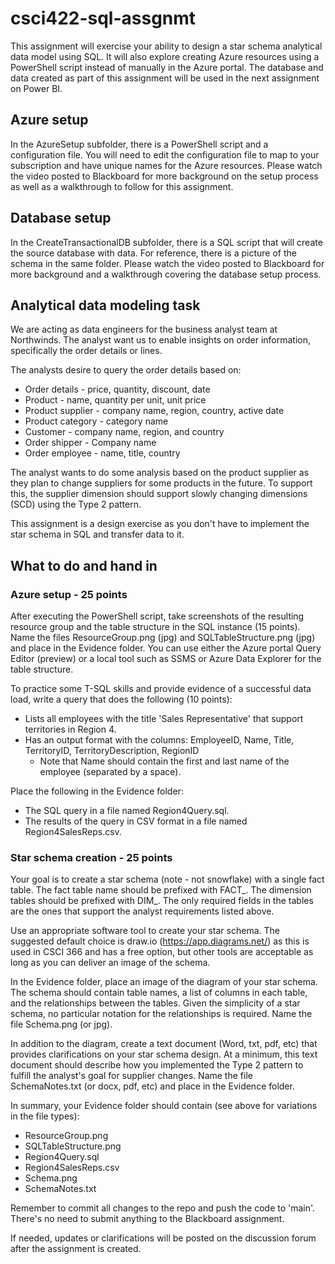 # csci422-sql-assgnmt

This assignment will exercise your ability to design a star schema analytical data model using SQL.  It will also explore creating Azure resources using a PowerShell script instead of manually in the Azure portal. The database and data created as part of this assignment will be used in the next assignment on Power BI.

## Azure setup
In the AzureSetup subfolder, there is a PowerShell script and a configuration file.  You will need to edit the configuration file to map to your subscription and have unique names for the Azure resources.  Please watch the video posted to Blackboard for more background on the setup process as well as a walkthrough to follow for this assignment.

## Database setup
In the CreateTransactionalDB subfolder, there is a SQL script that will create the source database with data.  For reference, there is a picture of the schema in the same folder.  Please watch the video posted to Blackboard for more background and a walkthrough covering the database setup process.

## Analytical data modeling task
We are acting as data engineers for the business analyst team at Northwinds.  The analyst want us to enable insights on order information, specifically the order details or lines.  

The analysts desire to query the order details based on:
- Order details - price, quantity, discount, date
- Product - name, quantity per unit, unit price
- Product supplier - company name, region, country, active date
- Product category - category name
- Customer - company name, region, and country
- Order shipper - Company name
- Order employee - name, title, country

The analyst wants to do some analysis based on the product supplier as they plan to change suppliers for some products in the future.  To support this, the supplier dimension should support slowly changing dimensions (SCD) using the Type 2 pattern.

This assignment is a design exercise as you don't have to implement the star schema in SQL and transfer data to it. 

## What to do and hand in

### Azure setup - 25 points
After executing the PowerShell script, take screenshots of the resulting resource group and the table structure in the SQL instance (15 points).  Name the files ResourceGroup.png (jpg) and SQLTableStructure.png (jpg) and place in the Evidence folder.  You can use either the Azure portal Query Editor (preview) or a local tool such as SSMS or Azure Data Explorer for the table structure.

To practice some T-SQL skills and provide evidence of a successful data load, write a query that does the following (10 points):
- Lists all employees with the title 'Sales Representative' that support territories in Region 4. 
- Has an output format with the columns:  EmployeeID, Name, Title, TerritoryID, TerritoryDescription, RegionID
    - Note that Name should contain the first and last name of the employee (separated by a space).  

Place the following in the Evidence folder:
- The SQL query in a file named Region4Query.sql.
- The results of the query in CSV format in a file named Region4SalesReps.csv.

### Star schema creation - 25 points
Your goal is to create a star schema (note - not snowflake) with a single fact table.  The fact table name should be prefixed with FACT_.  The dimension tables should be prefixed with DIM_.  The only required fields in the tables are the ones that support the analyst requirements listed above.

Use an appropriate software tool to create your star schema.  The suggested default choice is draw.io (https://app.diagrams.net/) as this is used in CSCI 366 and has a free option, but other tools are acceptable as long as you can deliver an image of the schema.

In the Evidence folder, place an image of the diagram of your star schema.  The schema should contain table names, a list of columns in each table, and the relationships between the tables.  Given the simplicity of a star schema, no particular notation for the relationships is required.  Name the file Schema.png (or jpg).

In addition to the diagram, create a text document (Word, txt, pdf, etc) that provides clarifications on your star schema design.  At a minimum, this text document should describe how you implemented the Type 2 pattern to fulfill the analyst's goal for supplier changes.  Name the file SchemaNotes.txt (or docx, pdf, etc) and place in the Evidence folder.

In summary, your Evidence folder should contain (see above for variations in the file types):
- ResourceGroup.png
- SQLTableStructure.png
- Region4Query.sql
- Region4SalesReps.csv
- Schema.png
- SchemaNotes.txt

Remember to commit all changes to the repo and push the code to 'main'.  There's no need to submit anything to the Blackboard assignment.

If needed, updates or clarifications will be posted on the discussion forum after the assignment is created.